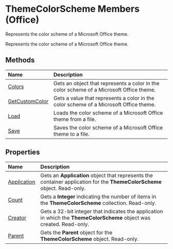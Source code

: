
# ThemeColorScheme Members (Office)
Represents the color scheme of a Microsoft Office theme.

Represents the color scheme of a Microsoft Office theme.


## Methods



|**Name**|**Description**|
|:-----|:-----|
|[Colors](2ae73cd3-c1b7-1815-5b46-84c349c2535b.md)|Gets an object that represents a color in the color scheme of a Microsoft Office theme.|
|[GetCustomColor](67ac156e-19ab-245e-b6f8-03514f802acb.md)|Gets a value that represents a color in the color scheme of a Microsoft Office theme. |
|[Load](636f14c1-4178-ef12-e22b-4d948719cced.md)|Loads the color scheme of a Microsoft Office theme from a file.|
|[Save](5ca73773-583b-dbf4-6bde-bc6fa26c66a2.md)|Saves the color scheme of a Microsoft Office theme to a file.|

## Properties



|**Name**|**Description**|
|:-----|:-----|
|[Application](6268529b-3f5c-9fb3-6162-38e0d5ffc6db.md)|Gets an  **Application** object that represents the container application for the **ThemeColorScheme** object. Read-only.|
|[Count](49b37985-28bc-ea71-1f1d-59eaea3314a4.md)|Gets a  **Integer** indicating the number of items in the **ThemeColorScheme** collection. Read-only.|
|[Creator](1eefc62c-94c5-d74d-4b52-e522dc56975b.md)|Gets a 32-bit integer that indicates the application in which the  **ThemeColorScheme** object was created. Read-only.|
|[Parent](da0eb01e-2833-b614-81d8-295c7f660681.md)|Gets the  **Parent** object for the **ThemeColorScheme** object. Read-only.|
